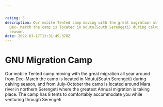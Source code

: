 ```yaml
---


rating: 5
description: Our mobile Tented camp moving with the great migration all year around from
  Dec- March the camp is located in Ndutu(South Serengeti) during calving
  season.
date: 2022-03-17T13:31:49.378Z
---
```


# GNU Migration Camp

Our mobile Tented camp moving with the great migration all year around from Dec-March the camp is located in Ndutu(South Serengeti) during calving season, and from July-October the camp is located around Mara river in northern Serengeti where the greatest Annual migration is taking place. The camp has 8 tents to comfortably accommodate you while venturing through Serengeti
